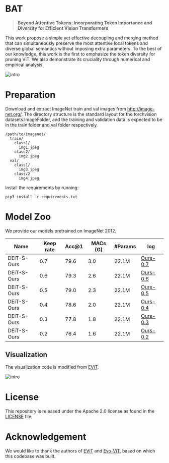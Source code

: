 # BAT

> **Beyond Attentive Tokens: Incorporating Token Importance and Diversity for Efficient Vision Transformers**

This work propose a simple yet effective decoupling and merging method that can simultaneously preserve the most attentive local tokens and diverse global semantics without imposing extra parameters.
To the best of our knowledge, this work is the first to emphasize the token diversity for pruning ViT. We also demonstrate its cruciality through numerical and empirical analysis. 

![intro](imgs/method.png)

# Preparation

Download and extract ImageNet train and val images from http://image-net.org/. The directory structure is the standard layout for the torchvision datasets.ImageFolder, and the training and validation data is expected to be in the train folder and val folder respectively.

```
/path/to/imagenet/
  train/
    class1/
      img1.jpeg
    class2/
      img2.jpeg
  val/
    class1/
      img3.jpeg
    class/2
      img4.jpeg
```

Install the requirements by running:

```
pip3 install -r requirements.txt
```

# Model Zoo

We provide our models pretrained on ImageNet 2012.

| Name | Keep rate | Acc@1 | MACs (G) | #Params | log |
| --- | --- | --- | --- | --- | --- |
| DEiT-S-Ours | 0.7 | 79.6 | 3.0 | 22.1M | [Ours-0.7](./log/Ours-0.7.log) |
| DEiT-S-Ours | 0.6 | 79.3 | 2.6 | 22.1M | [Ours-0.6](./log/Ours-0.6.log) |
| DEiT-S-Ours | 0.5 | 79.0 | 2.3 | 22.1M | [Ours-0.5](./log/Ours-0.5.log) |
| DEiT-S-Ours | 0.4 | 78.6 | 2.0 | 22.1M | [Ours-0.4](./log/Ours-0.4.log) |
| DEiT-S-Ours | 0.3 | 77.8 | 1.8 | 22.1M | [Ours-0.3](./log/Ours-0.3.log) |
| DEiT-S-Ours | 0.2 | 76.4 | 1.6 | 22.1M | [Ours-0.2](./log/Ours-0.2.log) |

## Visualization
The visualization code is modified from [EViT]( https://github.com/youweiliang/evit).

![intro](imgs/result.png)

# License
This repository is released under the Apache 2.0 license as found in the [LICENSE](LICENSE) file.

# Acknowledgement
We would like to thank the authors of  [EViT]( https://github.com/youweiliang/evit) and [Evo-ViT](https://github.com/YifanXu74/Evo-ViT), based on which this codebase was built.

